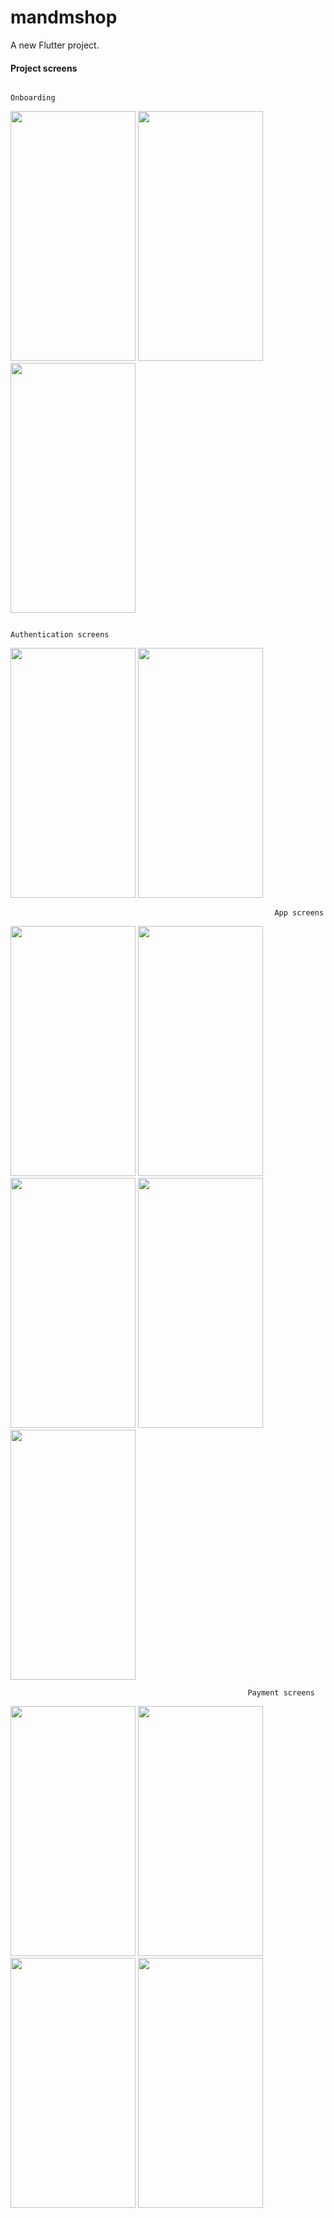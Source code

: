# mandmshop

A new Flutter project.


#### Project screens 

                                                                       Onboarding 
<img src="https://user-images.githubusercontent.com/106692644/217558018-568a6d65-743f-45d1-bdcf-485c5958afe4.jpg" width="200" height="400" />  <img src="https://user-images.githubusercontent.com/106692644/217558273-fd10e8c8-22bb-4755-bf5d-e0c2b68d0d21.jpg" width="200" height="400" />   <img src="https://user-images.githubusercontent.com/106692644/217571720-01e5a587-0ac0-4463-95ff-5cccefa024cb.jpg" width="200" height="400" />  

                                                                Authentication screens
 <img src="https://user-images.githubusercontent.com/106692644/217572353-0a772c94-2862-40f3-a859-d0f1f8abcb38.jpg" width="200" height="400" />  <img src="https://user-images.githubusercontent.com/106692644/217572512-10594d9c-c656-4ebc-a07c-026186d4e856.jpg" width="200" height="400" />  


                                                               App screens
 <img src="https://user-images.githubusercontent.com/106692644/217573944-6ef3473f-5f72-4561-9274-4b58629a9c8e.jpg" width="200" height="400" />  <img src="https://user-images.githubusercontent.com/106692644/217574865-dd85b083-f256-4f92-90db-b1eb1c018de4.jpg" width="200" height="400" />  <img src="https://user-images.githubusercontent.com/106692644/217575964-0d558155-7c5e-404a-86b2-4be7efd2cb9b.jpg" width="200" height="400" />  <img src="https://user-images.githubusercontent.com/106692644/217576393-c9b5a31e-8848-4cd0-8631-b4399d0640cc.jpg" width="200" height="400" />  <img src="https://user-images.githubusercontent.com/106692644/217576619-60f8b005-fd8d-4022-97be-4e6294abc2ab.jpg" width="200" height="400" />  


                                                         Payment screens
<img src="https://user-images.githubusercontent.com/106692644/217578520-faf43a9f-9ce9-4e3d-993b-a82cf909534b.jpg" width="200" height="400" />  <img src="https://user-images.githubusercontent.com/106692644/217578861-bf03bcc6-d752-4f9c-be5a-5470eb1290ca.jpg" width="200" height="400" />  <img src="https://user-images.githubusercontent.com/106692644/217579373-42693b21-9ae3-41cb-a35a-50a6d69c4040.jpg" width="200" height="400" />  <img src="https://user-images.githubusercontent.com/106692644/217579597-b351a8bf-550c-4c43-8f01-129b880b70de.jpg" width="200" height="400" /> 


